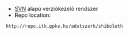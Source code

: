 - [SVN](https://en.wikipedia.org/wiki/Apache_Subversion) alapú verziókezelő rendszer
- Repo location: 
```
http://repo.itk.ppke.hu/adatszerk/shiboleth
```